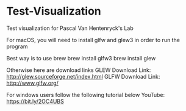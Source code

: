 # Test-Visualization
Test visualization for Pascal Van Hentenryck's Lab

For macOS, you will need to install glfw and glew3 in order to run the program

Best way is to use brew
brew install glfw3
brew install glew

Otherwise here are download links
GLEW Download Link: http://glew.sourceforge.net/index.html
GLFW Download Link: http://www.glfw.org/

For windows users follow the following tutorial below
YouTube: https://bit.ly/2OC4UBS
